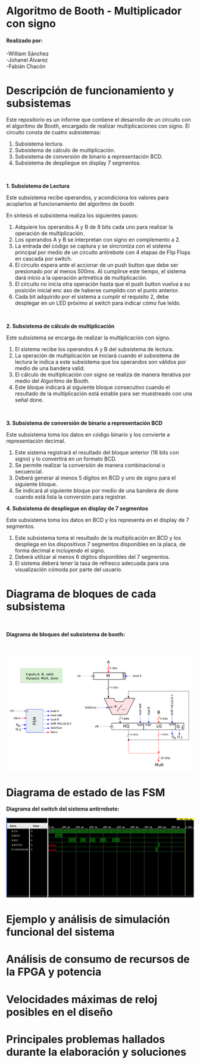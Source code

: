 Algoritmo de Booth - Multiplicador con signo <a color="green" name="TOP"></a>
===================

<h4>Realizado por:</h4>
<p>-William Sánchez <br> -Johanel Álvarez <br> -Fabián Chacón </p>

# Descripción de funcionamiento y subsistemas #

<p>Este repositorio es un informe que contiene el desarrollo de un circuito con el algoritmo de Booth, encargado de realizar multiplicaciones con signo. El circuito consta de cuatro subsistemas:</p>

1. Subsistema lectura.
2. Subsistema de cálculo de multiplicación.
3. Subsistema de conversión de binario a representación BCD.
4. Subsistema de despliegue en display 7 segmentos.

<br/>


__1. Subsistema de Lectura__

<p>Este subsistema recibe operandos, y acondiciona los valores para acoplarlos al funcionamiento del algoritmo de booth</p>

En síntesis el subsistema realiza los siguientes pasos:

1. Adquiere los operandos A y B de 8 bits cada uno para realizar la operación de multiplicación.
2. Los operandos A y B se interpretan con signo en complemento a 2.
3. La entrada del código se captura y se sincroniza con el sistema principal por medio de un circuito antirebote con 4 etapas de Flip Flops en cascada por switch.
4. El circuito espera ante el accionar de un push button que debe ser presionado por al menos 500ms. Al cumplirse este tiempo, el sistema dará inicio a la operación aritmética de multiplicación.
5. El circuito no inicia otra operación hasta que el push button vuelva a su posición inicial enc aso de haberse cumplido con el punto anterior.
6. Cada bit adquirido por el sistema a cumplir el requisito 2, debe desplegar en un LED próximo al switch para indicar cómo fue leído.

<br>

__2. Subsistema de cálculo de multiplicación__

<p>Este subsistema se encarga de realizar la multiplicación con signo.</p>

1. El sistema recibe los operandos A y B del subsistema de lectura.
2. La operación de multiplicación se iniciará cuando el subsistema de lectura le indica a este subsistema que los operandos son válidos por medio de una bandera valid.
3.  El cálculo de multiplicación con signo se realiza de manera iterativa por medio del Algoritmo de
Booth.
4.  Este bloque indicará al siguiente bloque consecutivo cuando el resultado de la multiplicación está
estable para ser muestreado con una señal done.


<br>

__3. Subsistema de conversión de binario a representación BCD__

<p>Este subsistema toma los datos en código binario y los convierte a representación decimal.</p>

1. Este sistema registrará el resultado del bloque anterior (16 bits con signo) y lo convertirá en un formato BCD.
2. Se permite realizar la conversión de manera combinacional o secuencial.
3.  Deberá generar al menos 5 dígitos en BCD y uno de signo para el siguiente bloque.
4. Se indicará al siguiente bloque por medio de una bandera de done cuando está lista la conversión para
registrar.

__4. Subsistema de despliegue en display de 7 segmentos__

<p>Este subsistema toma los datos en BCD y los representa en el display de 7 segmentos.</p>

1. Este subsistema toma el resultado de la multiplicación en BCD y los despliega en los dispositivos 7
segmentos disponibles en la placa, de forma decimal e incluyendo el signo.
2. Deberá utilizar al menos 6 dígitos disponibles del 7 segmentos.
3. El sistema deberá tener la tasa de refresco adecuada para una visualización cómoda por parte del
usuario.

# Diagrama de bloques de cada subsistema #


<br/>

__Diagrama de bloques del subsistema de booth:__

<br/>

![Diagrama de bloques de cada subsistema](/images/booth.png)
# Diagrama de estado de las FSM #

__Diagrama del switch del sistema antirrebote:__

![Diagrama de bloques de cada subsistema](/images/tb_sw_debouncing.jpg)

# Ejemplo y análisis de simulación funcional del sistema #

# Análisis de consumo de recursos de la FPGA y potencia #

# Velocidades máximas de reloj posibles en el diseño #

# Principales problemas hallados durante la elaboración y soluciones #